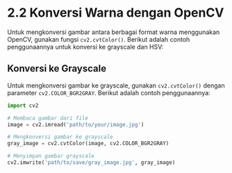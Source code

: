 # 2.2 Konversi Warna dengan OpenCV

Untuk mengkonversi gambar antara berbagai format warna menggunakan OpenCV, gunakan fungsi `cv2.cvtColor()`. Berikut adalah contoh penggunaannya untuk konversi ke grayscale dan HSV:

## Konversi ke Grayscale

Untuk mengkonversi gambar ke grayscale, gunakan `cv2.cvtColor()` dengan parameter `cv2.COLOR_BGR2GRAY`. Berikut adalah contoh penggunaannya:

```python
import cv2

# Membaca gambar dari file
image = cv2.imread('path/to/your/image.jpg')

# Mengkonversi gambar ke grayscale
gray_image = cv2.cvtColor(image, cv2.COLOR_BGR2GRAY)

# Menyimpan gambar grayscale
cv2.imwrite('path/to/save/gray_image.jpg', gray_image)
